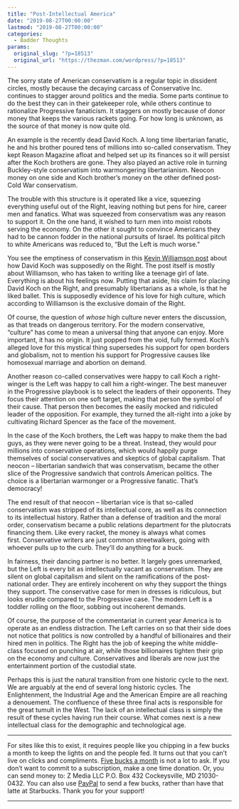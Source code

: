 ```yaml
---
title: "Post-Intellectual America"
date: "2019-08-27T00:00:00"
lastmod: "2019-08-27T00:00:00"
categories:
  - Badder Thoughts
params:
  original_slug: "?p=18513"
  original_url: "https://thezman.com/wordpress/?p=18513"
---
```


The sorry state of American conservatism is a regular topic in dissident
circles, mostly because the decaying carcass of Conservative Inc.
continues to stagger around politics and the media. Some parts continue
to do the best they can in their gatekeeper role, while others continue
to rationalize Progressive fanaticism. It staggers on mostly because of
donor money that keeps the various rackets going. For how long is
unknown, as the source of that money is now quite old.

An example is the recently dead David Koch. A long time libertarian
fanatic, he and his brother poured tens of millions into so-called
conservatism. They kept Reason Magazine afloat and helped set up its
finances so it will persist after the Koch brothers are gone. They also
played an active role in turning Buckley-style conservatism into
warmongering libertarianism. Neocon money on one side and Koch brother’s
money on the other defined post-Cold War conservatism.

The trouble with this structure is it operated like a vice, squeezing
everything useful out of the Right, leaving nothing but pens for hire,
career men and fanatics. What was squeezed from conservatism was any
reason to support it. On the one hand, it wished to turn men into moist
robots serving the economy. On the other it sought to convince Americans
they had to be cannon fodder in the national pursuits of Israel. Its
political pitch to white Americans was reduced to, “But the Left is much
worse.”

You see the emptiness of conservatism in this [Kevin Williamson
post](https://www.nationalreview.com/2019/08/david-koch-conservative-regard-high-culture/)
about how David Koch was supposedly on the Right. The post itself is
mostly about Williamson, who has taken to writing like a teenage girl of
late. Everything is about his feelings now. Putting that aside, his
claim for placing David Koch on the Right, and presumably libertarians
as a whole, is that he liked ballet. This is supposedly evidence of his
love for high culture, which according to Williamson is the exclusive
domain of the Right.

Of course, the question of *whose* high culture never enters the
discussion, as that treads on dangerous territory. For the modern
conservative, “culture” has come to mean a universal thing that anyone
can enjoy. More important, it has no origin. It just popped from the
void, fully formed. Koch’s alleged love for this mystical thing
supersedes his support for open borders and globalism, not to mention
his support for Progressive causes like homosexual marriage and abortion
on demand.

Another reason co-called conservatives were happy to call Koch a
right-winger is the Left was happy to call him a right-winger. The best
maneuver in the Progressive playbook is to select the leaders of their
opponents. They focus their attention on one soft target, making that
person the symbol of their cause. That person then becomes the easily
mocked and ridiculed leader of the opposition. For example, they turned
the alt-right into a joke by cultivating Richard Spencer as the face of
the movement.

In the case of the Koch brothers, the Left was happy to make them the
bad guys, as they were never going to be a threat. Instead, they would
pour millions into conservative operations, which would happily purge
themselves of social conservatives and skeptics of global capitalism.
That neocon – libertarian sandwich that was conservatism, became the
other slice of the Progressive sandwich that controls American politics.
The choice is a libertarian warmonger or a Progressive fanatic. That’s
democracy!

The end result of that neocon – libertarian vice is that so-called
conservatism was stripped of its intellectual core, as well as its
connection to its intellectual history. Rather than a defense of
tradition and the moral order, conservatism became a public relations
department for the plutocrats financing them. Like every racket, the
money is always what comes first. Conservative writers are just common
streetwalkers, going with whoever pulls up to the curb. They’ll do
anything for a buck.

In fairness, their dancing partner is no better. It largely goes
unremarked, but the Left is every bit as intellectually vacant as
conservatism. They are silent on global capitalism and silent on the
ramifications of the post-national order. They are entirely incoherent
on why they support the things they support. The conservative case for
men in dresses is ridiculous, but looks erudite compared to the
Progressive case. The modern Left is a toddler rolling on the floor,
sobbing out incoherent demands.

Of course, the purpose of the commentariat in current year America is to
operate as an endless distraction. The Left carries on so that their
side does not notice that politics is now controlled by a handful of
billionaires and their hired men in politics. The Right has the job of
keeping the white middle-class focused on punching at air, while those
billionaires tighten their grip on the economy and culture.
Conservatives and liberals are now just the entertainment portion of the
custodial state.

Perhaps this is just the natural transition from one historic cycle to
the next. We are arguably at the end of several long historic cycles.
The Enlightenment, the Industrial Age and the American Empire are all
reaching a denouement. The confluence of these three final acts is
responsible for the great tumult in the West. The lack of an
intellectual class is simply the result of these cycles having run their
course. What comes next is a new intellectual class for the demographic
and technological age.

------------------------------------------------------------------------

For sites like this to exist, it requires people like you chipping in a
few bucks a month to keep the lights on and the people fed. It turns out
that you can’t live on clicks and compliments.
<a href="https://www.subscribestar.com/the-z-blog"
rel="noopener noreferrer" target="_blank">Five bucks a month</a> is not
a lot to ask. If you don’t want to commit to a subscription, make a one
time donation. Or, you can send money to: Z Media LLC P.O. Box 432
Cockeysville, MD 21030-0432. You can also use <a
href="https://www.paypal.com/cgi-bin/webscr?cmd=_s-xclick&amp;hosted_button_id=UDAS2Q8JYA6CN&amp;source=url"
rel="noopener noreferrer" target="_blank">PayPal</a> to send a few
bucks, rather than have that latte at Starbucks. Thank you for your
support!

------------------------------------------------------------------------
